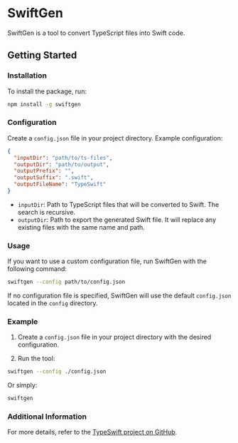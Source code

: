 
# SwiftGen

SwiftGen is a tool to convert TypeScript files into Swift code.

## Getting Started

### Installation

To install the package, run:

```sh
npm install -g swiftgen
```

### Configuration

Create a `config.json` file in your project directory. Example configuration:

```json
{
  "inputDir": "path/to/ts-files",
  "outputDir": "path/to/output",
  "outputPrefix": "",
  "outputSuffix": ".swift",
  "outputFileName": "TypeSwift"
}
```

- `inputDir`: Path to TypeScript files that will be converted to Swift. The search is recursive.
- `outputDir`: Path to export the generated Swift file. It will replace any existing files with the same name and path.

### Usage

If you want to use a custom configuration file, run SwiftGen with the following command:

```sh
swiftgen --config path/to/config.json
```

If no configuration file is specified, SwiftGen will use the default `config.json` located in the `config` directory.

### Example

1. Create a `config.json` file in your project directory with the desired configuration.

2. Run the tool:

```sh
swiftgen --config ./config.json
```

Or simply:

```sh
swiftgen
```

### Additional Information

For more details, refer to the [TypeSwift project on GitHub](https://github.com/TypeSwift/TypeSwift).
